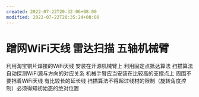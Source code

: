 ```yaml
---
created: 2022-07-22T20:32:06+08:00
modified: 2022-07-22T20:35:24+08:00
---
```


# 蹭网WiFi天线 雷达扫描 五轴机械臂

利用淘宝铜片焊接的WiFi天线 安装在开源机械臂上 利用固定点抵达算法 扫描算法 自动探测WiFi源与方向的对应关系 机械手臂应当安装在比较高的支撑点上 周围不要挡着WiFi天线 有比较长的延长线 扫描算法不得超过线材的限制（旋转角度控制）必须得知初始态的绝对位置
